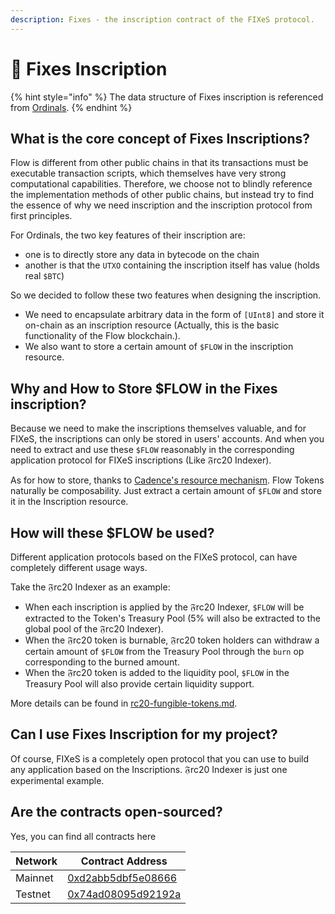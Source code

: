 ```yaml
---
description: Fixes - the inscription contract of the FIXeS protocol.
---
```


# 🔡 Fixes Inscription

{% hint style="info" %}
The data structure of Fixes inscription is referenced from [Ordinals](https://docs.ordinals.com/inscriptions.html#fields).
{% endhint %}

## What is the core concept of Fixes Inscriptions?

Flow is different from other public chains in that its transactions must be executable transaction scripts, which themselves have very strong computational capabilities. Therefore, we choose not to blindly reference the implementation methods of other public chains, but instead try to find the essence of why we need inscription and the inscription protocol from first principles.

For Ordinals, the two key features of their inscription are:&#x20;

* one is to directly store any data in bytecode on the chain
* another is that the `UTXO` containing the inscription itself has value (holds real `$BTC`)

So we decided to follow these two features when designing the inscription.

* We need to encapsulate arbitrary data in the form of `[UInt8]` and store it on-chain as an inscription resource (Actually, this is the basic functionality of the Flow blockchain.).
* We also want to store a certain amount of `$FLOW` in the inscription resource.

## Why and How to Store $FLOW in the Fixes inscription?

Because we need to make the inscriptions themselves valuable, and for FIXeS, the inscriptions can only be stored in users' accounts. And when you need to extract and use these `$FLOW` reasonably in the corresponding application protocol for FIXeS inscriptions (Like 𝔉rc20 Indexer).

As for how to store, thanks to [Cadence's resource mechanism](https://cadence-lang.org/docs/language/resources). Flow Tokens naturally be composability. Just extract a certain amount of `$FLOW` and store it in the Inscription resource.

## How will these $FLOW be used?

Different application protocols based on the FIXeS protocol, can have completely different usage ways.

Take the 𝔉rc20 Indexer as an example:

* When each inscription is applied by the 𝔉rc20 Indexer,  `$FLOW` will be extracted to the Token's Treasury Pool (5% will also be extracted to the global pool of the 𝔉rc20 Indexer).
* When the 𝔉rc20 token is burnable, 𝔉rc20 token holders can withdraw a certain amount of `$FLOW` from the Treasury Pool through the `burn` op corresponding to the burned amount.
* When the 𝔉rc20 token is added to the liquidity pool, `$FLOW` in the Treasury Pool will also provide certain liquidity support.

More details can be found in [rc20-fungible-tokens.md](rc20-fungible-tokens.md "mention").

## Can I use Fixes Inscription for my project?

Of course, FIXeS is a completely open protocol that you can use to build any application based on the Inscriptions. 𝔉rc20 Indexer is just one experimental example.

## Are the contracts open-sourced? <a href="#contracts" id="contracts"></a>

Yes, you can find all contracts here

| Network | Contract Address                                                                       |
| ------- | -------------------------------------------------------------------------------------- |
| Mainnet | [0xd2abb5dbf5e08666](https://contractbrowser.com/account/0xd2abb5dbf5e08666/contracts) |
| Testnet | [0x74ad08095d92192a](https://contractbrowser.com/account/0x74ad08095d92192a/contracts) |
